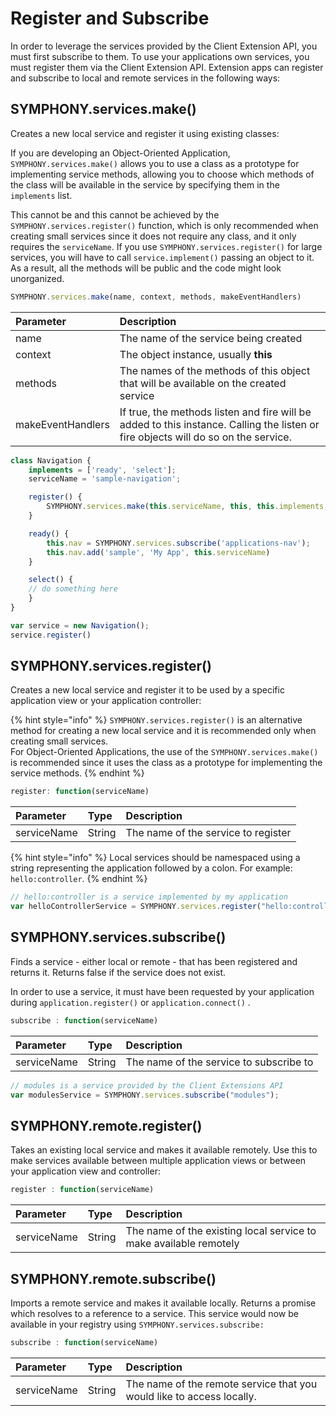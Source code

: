 # Register and Subscribe

In order to leverage the services provided by the Client Extension API, you must first subscribe to them. To use your applications own services, you must register them via the Client Extension API. Extension apps can register and subscribe to local and remote services in the following ways:

## SYMPHONY.services.make\(\)

Creates a new local service and register it using existing classes:

If you are developing an Object-Oriented Application, `SYMPHONY.services.make()` allows you to use a class as a prototype for implementing service methods, allowing you to choose which methods of the class will be available in the service by specifying them in the `implements` list.

This cannot be and this cannot be achieved by the `SYMPHONY.services.register()` function, which is only recommended when creating small services since it does not require any class, and it only requires the `serviceName`. If you use `SYMPHONY.services.register()` for large services, you will have to call `service.implement()` passing an object to it. As a result, all the methods will be public and the code might look unorganized.

```javascript
SYMPHONY.services.make(name, context, methods, makeEventHandlers)
```

| Parameter | Description |
| :--- | :--- |
| name | The name of the service being created |
| context | The object instance, usually **this** |
| methods | The names of the methods of this object that will be available on the created service |
| makeEventHandlers | If true, the methods listen and fire will be added to this instance. Calling the listen or fire objects will do so on the service. |

```javascript
class Navigation {
    implements = ['ready', 'select'];
    serviceName = 'sample-navigation';

    register() {
        SYMPHONY.services.make(this.serviceName, this, this.implements, true);
    }

    ready() {
        this.nav = SYMPHONY.services.subscribe('applications-nav');
        this.nav.add('sample', 'My App', this.serviceName)
    }

    select() {
    // do something here
    }
}

var service = new Navigation();
service.register()
```

## SYMPHONY.services.register\(\)

Creates a new local service and register it to be used by a specific application view or your application controller:

{% hint style="info" %}
`SYMPHONY.services.register()` is an alternative method for creating a new local service and it is recommended only when creating small services.  
For Object-Oriented Applications, the use of the `SYMPHONY.services.make()` is recommended since it uses the class as a prototype for implementing the service methods.
{% endhint %}

```javascript
register: function(serviceName)
```

| Parameter | Type | Description |
| :--- | :--- | :--- |
| serviceName | String | The name of the service to register |

{% hint style="info" %}
Local services should be namespaced using a string representing the application followed by a colon. For example: `hello:controller`.
{% endhint %}

```javascript
// hello:controller is a service implemented by my application
var helloControllerService = SYMPHONY.services.register("hello:controller");
```

## SYMPHONY.services.subscribe\(\)

Finds a service - either local or remote - that has been registered and returns it. Returns false if the service does not exist.

In order to use a service, it must have been requested by your application during `application.register()` or `application.connect()` .

```javascript
subscribe : function(serviceName)
```

| Parameter | Type | Description |
| :--- | :--- | :--- |
| serviceName | String | The name of the service to subscribe to |

```javascript
// modules is a service provided by the Client Extensions API
var modulesService = SYMPHONY.services.subscribe("modules");
```

## SYMPHONY.remote.register\(\)

Takes an existing local service and makes it available remotely. Use this to make services available between multiple application views or between your application view and controller:

```javascript
register : function(serviceName)
```

| Parameter | Type | Description |
| :--- | :--- | :--- |
| serviceName | String | The name of the existing local service to make available remotely |

## SYMPHONY.remote.subscribe\(\)

Imports a remote service and makes it available locally. Returns a promise which resolves to a reference to a service. This service would now be available in your registry using `SYMPHONY.services.subscribe:`

```javascript
subscribe : function(serviceName)
```

| Parameter | Type | Description |
| :--- | :--- | :--- |
| serviceName | String | The name of the remote service that you would like to access locally. |

